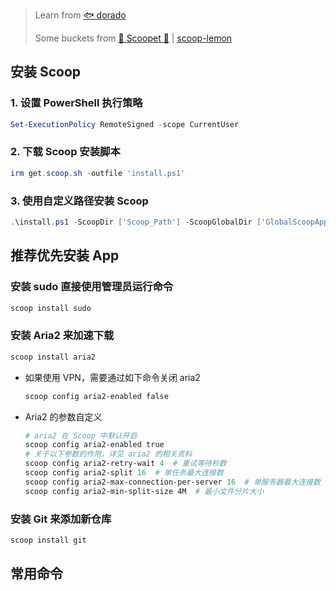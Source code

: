 > Learn from [🐟 dorado](https://github.com/chawyehsu/dorado)
>
> Some buckets from [🍨 Scoopet 🍨](https://github.com/ivaquero/scoopet) | [scoop-lemon](https://github.com/hoilc/scoop-lemon)

## 安装 Scoop
### 1. 设置 PowerShell 执行策略

```powershell
Set-ExecutionPolicy RemoteSigned -scope CurrentUser
```

### 2. 下载 Scoop 安装脚本

```powershell
irm get.scoop.sh -outfile 'install.ps1'
```

### 3. 使用自定义路径安装 Scoop

```powershell
.\install.ps1 -ScoopDir ['Scoop_Path'] -ScoopGlobalDir ['GlobalScoopApps_Path'] -NoProxy
```

## 推荐优先安装 App

### 安装 sudo 直接使用管理员运行命令

```powershell
scoop install sudo
```

### 安装 Aria2 来加速下载

```powershell
scoop install aria2
```
- 如果使用 VPN，需要通过如下命令关闭 aria2

    ```powershell
    scoop config aria2-enabled false
    ```

- Aria2 的参数自定义

    ```powershell
    # aria2 在 Scoop 中默认开启
    scoop config aria2-enabled true
    # 关于以下参数的作用，详见 aria2 的相关资料
    scoop config aria2-retry-wait 4  # 重试等待秒数
    scoop config aria2-split 16  # 单任务最大连接数
    scoop config aria2-max-connection-per-server 16  # 单服务器最大连接数
    scoop config aria2-min-split-size 4M  # 最小文件分片大小
    ```

### 安装 Git 来添加新仓库

```powershell
scoop install git
```



## 常用命令



